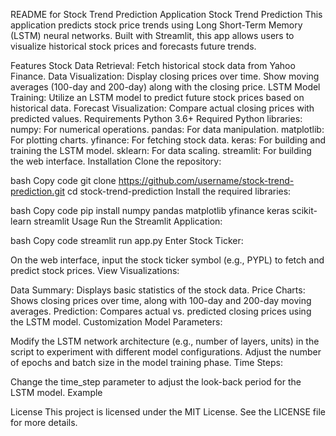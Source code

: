 README for Stock Trend Prediction Application
Stock Trend Prediction
This application predicts stock price trends using Long Short-Term Memory (LSTM) neural networks. Built with Streamlit, this app allows users to visualize historical stock prices and forecasts future trends.

Features
Stock Data Retrieval: Fetch historical stock data from Yahoo Finance.
Data Visualization:
Display closing prices over time.
Show moving averages (100-day and 200-day) along with the closing price.
LSTM Model Training: Utilize an LSTM model to predict future stock prices based on historical data.
Forecast Visualization: Compare actual closing prices with predicted values.
Requirements
Python 3.6+
Required Python libraries:
numpy: For numerical operations.
pandas: For data manipulation.
matplotlib: For plotting charts.
yfinance: For fetching stock data.
keras: For building and training the LSTM model.
sklearn: For data scaling.
streamlit: For building the web interface.
Installation
Clone the repository:

bash
Copy code
git clone https://github.com/username/stock-trend-prediction.git
cd stock-trend-prediction
Install the required libraries:

bash
Copy code
pip install numpy pandas matplotlib yfinance keras scikit-learn streamlit
Usage
Run the Streamlit Application:

bash
Copy code
streamlit run app.py
Enter Stock Ticker:

On the web interface, input the stock ticker symbol (e.g., PYPL) to fetch and predict stock prices.
View Visualizations:

Data Summary: Displays basic statistics of the stock data.
Price Charts: Shows closing prices over time, along with 100-day and 200-day moving averages.
Prediction: Compares actual vs. predicted closing prices using the LSTM model.
Customization
Model Parameters:

Modify the LSTM network architecture (e.g., number of layers, units) in the script to experiment with different model configurations.
Adjust the number of epochs and batch size in the model training phase.
Time Steps:

Change the time_step parameter to adjust the look-back period for the LSTM model.
Example

License
This project is licensed under the MIT License. See the LICENSE file for more details.
